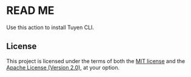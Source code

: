 # READ ME

Use this action to install Tuyen CLI.

## License

This project is licensed under the terms of both the [MIT license](/LICENSE-MIT) and the [Apache License (Version 2.0)](/LICENSE-APACHE), at your option.
